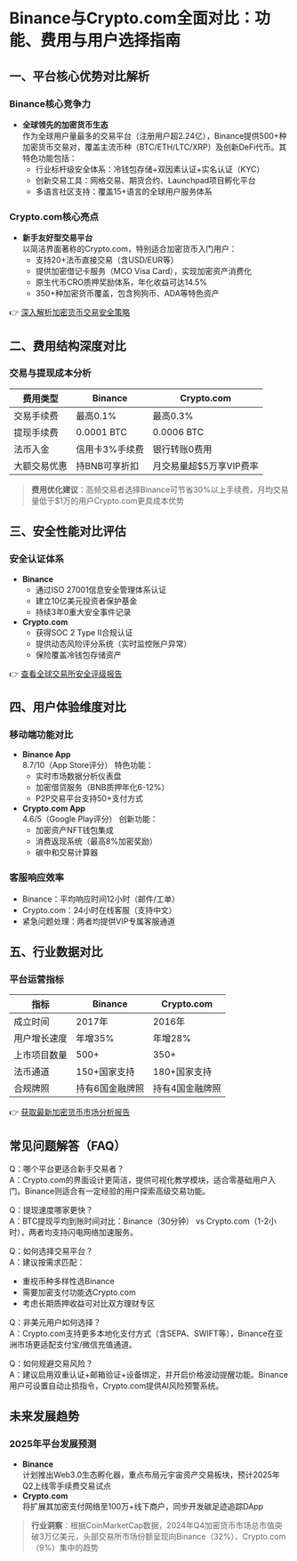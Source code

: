 # Binance与Crypto.com全面对比：功能、费用与用户选择指南

## 一、平台核心优势对比解析

### Binance核心竞争力
- **全球领先的加密货币生态**  
作为全球用户量最多的交易平台（注册用户超2.24亿），Binance提供500+种加密货币交易对，覆盖主流币种（BTC/ETH/LTC/XRP）及创新DeFi代币。其特色功能包括：
  - 行业标杆级安全体系：冷钱包存储+双因素认证+实名认证（KYC）
  - 创新交易工具：网格交易、期货合约、Launchpad项目孵化平台
  - 多语言社区支持：覆盖15+语言的全球用户服务体系

### Crypto.com核心亮点
- **新手友好型交易平台**  
以简洁界面著称的Crypto.com，特别适合加密货币入门用户：
  - 支持20+法币直接交易（含USD/EUR等）
  - 提供加密借记卡服务（MCO Visa Card），实现加密资产消费化
  - 原生代币CRO质押奖励体系，年化收益可达14.5%
  - 350+种加密货币覆盖，包含狗狗币、ADA等特色资产

👉 [深入解析加密货币交易安全策略](https://bit.ly/okx_welcome)

## 二、费用结构深度对比

### 交易与提现成本分析

| 费用类型       | Binance       | Crypto.com    |
|----------------|---------------|---------------|
| 交易手续费     | 最高0.1%      | 最高0.3%      |
| 提现手续费     | 0.0001 BTC    | 0.0006 BTC    |
| 法币入金       | 信用卡3%手续费| 银行转账0费用 |
| 大额交易优惠   | 持BNB可享折扣 | 月交易量超$5万享VIP费率 |

> **费用优化建议**：高频交易者选择Binance可节省30%以上手续费，月均交易量低于$1万的用户Crypto.com更具成本优势

## 三、安全性能对比评估

### 安全认证体系
- **Binance**  
  - 通过ISO 27001信息安全管理体系认证
  - 建立10亿美元投资者保护基金
  - 持续3年0重大安全事件记录
- **Crypto.com**  
  - 获得SOC 2 Type II合规认证
  - 提供动态风险评分系统（实时监控账户异常）
  - 保险覆盖冷钱包存储资产

👉 [查看全球交易所安全评级报告](https://bit.ly/okx_welcome)

## 四、用户体验维度对比

### 移动端功能对比
- **Binance App**  
  8.7/10（App Store评分）
  特色功能：  
  - 实时市场数据分析仪表盘
  - 加密借贷服务（BNB质押年化6-12%）
  - P2P交易平台支持50+支付方式
- **Crypto.com App**  
  4.6/5（Google Play评分）
  创新功能：  
  - 加密资产NFT钱包集成
  - 消费返现系统（最高8%加密奖励）
  - 碳中和交易计算器

### 客服响应效率
- Binance：平均响应时间12小时（邮件/工单）
- Crypto.com：24小时在线客服（支持中文）
- 紧急问题处理：两者均提供VIP专属客服通道

## 五、行业数据对比

### 平台运营指标
| 指标            | Binance     | Crypto.com  |
|-----------------|-------------|-------------|
| 成立时间        | 2017年      | 2016年      |
| 用户增长速度    | 年增35%     | 年增28%     |
| 上市项目数量    | 500+        | 350+        |
| 法币通道        | 150+国家支持| 180+国家支持|
| 合规牌照        | 持有6国金融牌照 | 持有4国金融牌照 |

👉 [获取最新加密货币市场分析报告](https://bit.ly/okx_welcome)

## 常见问题解答（FAQ）

Q：哪个平台更适合新手交易者？  
A：Crypto.com的界面设计更简洁，提供可视化教学模块，适合零基础用户入门。Binance则适合有一定经验的用户探索高级交易功能。

Q：提现速度哪家更快？  
A：BTC提现平均到账时间对比：Binance（30分钟） vs Crypto.com（1-2小时），两者均支持闪电网络加速服务。

Q：如何选择交易平台？  
A：建议按需求匹配：  
- 重视币种多样性选Binance  
- 需要加密支付功能选Crypto.com  
- 考虑长期质押收益可对比双方理财专区

Q：非美元用户如何选择？  
A：Crypto.com支持更多本地化支付方式（含SEPA、SWIFT等），Binance在亚洲市场更适配支付宝/微信充值通道。

Q：如何规避交易风险？  
A：建议启用双重认证+邮箱验证+设备绑定，并开启价格波动提醒功能。Binance用户可设置自动止损指令，Crypto.com提供AI风险预警系统。

## 未来发展趋势

### 2025年平台发展预测
- **Binance**  
  计划推出Web3.0生态孵化器，重点布局元宇宙资产交易板块，预计2025年Q2上线零手续费交易试点
- **Crypto.com**  
  将扩展其加密支付网络至100万+线下商户，同步开发碳足迹追踪DApp

> **行业洞察**：根据CoinMarketCap数据，2024年Q4加密货币市场总市值突破3万亿美元，头部交易所市场份额呈现向Binance（32%）、Crypto.com（9%）集中的趋势
